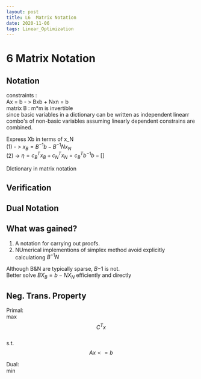 ```yaml
---
layout: post
title: L6  Matrix Notation
date: 2020-11-06
tags: Linear_Optimization
---
```



# 6 Matrix Notation  

## Notation  
constraints :   
Ax = b - > Bxb + Nxn = b   
matrix B : m*m is invertible   
since basic variables in a dictionary can be written as independent linearr combo's of non-basic variables assuming linearly dependent constrains are combined.  

Express Xb in terms of x_N  
(1) - > $x_B = B^{-1}b - B^{-1}Nx_N$  
(2) -> $\eta = c_B^Tx_B+c_N^Tx_N = c_B^Tb^{-1}b -  []$  

DIctionary in matrix notation  

## Verification  

## Dual Notation

## What was gained?  
1. A notation for carrying out proofs.  
2. NUmerical implementions of simplex method avoid explicitly calculationg $B^{-1}N$  

Although B&N are typically sparse, $B{-1}$ is not.  
Better solve $BX_B = b - NX_N$ efficiently and directly   

## Neg. Trans. Property  

Primal:  
max $$C^Tx$$  
s.t. $$Ax<=b$$  

Dual:  
min